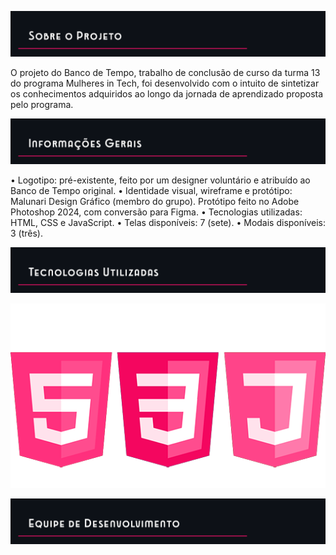 ![README intro](assets/readme1.png)

O projeto do Banco de Tempo, trabalho de conclusão de curso da turma 13 do programa Mulheres in Tech, foi desenvolvido com o intuito de sintetizar os conhecimentos adquiridos ao longo da jornada de aprendizado proposta pelo programa.

![README info](assets/readme2.png)

• Logotipo: pré-existente, feito por um designer voluntário e atribuído ao Banco de Tempo original.
• Identidade visual, wireframe e protótipo: Malunari Design Gráfico (membro do
grupo). Protótipo feito no Adobe Photoshop 2024, com conversão para Figma.
• Tecnologias utilizadas: HTML, CSS e JavaScript.
• Telas disponíveis: 7 (sete).
• Modais disponíveis: 3 (três).


![README info](assets/readme3.png)

<p align="center">
  <img src="assets/readme5.png">
</p>


![README info](assets/readme4.png)
